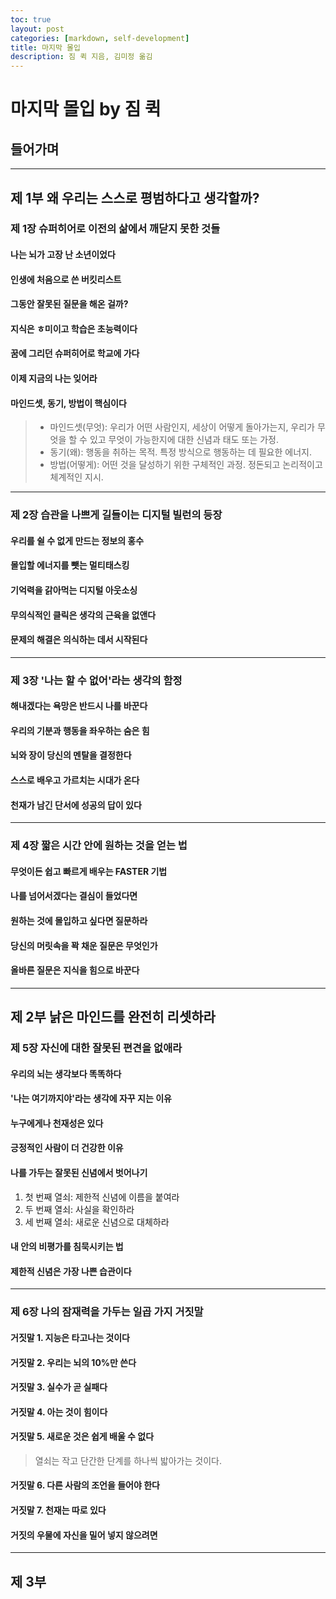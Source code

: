 ```yaml
---
toc: true
layout: post
categories: [markdown, self-development]
title: 마지막 몰입
description: 짐 퀵 지음, 김미정 옮김
---
```


# 마지막 몰입 by 짐 퀵

## 들어가며

---
## 제 1부 왜 우리는 스스로 평범하다고 생각할까?
### 제 1장 슈퍼히어로 이전의 삶에서 깨닫지 못한 것들
#### 나는 뇌가 고장 난 소년이었다
#### 인생에 처음으로 쓴 버킷리스트
#### 그동안 잘못된 질문을 해온 걸까?
#### 지식은 ㅎ미이고 학습은 초능력이다
#### 꿈에 그리던 슈퍼히어로 학교에 가다
#### 이제 지금의 나는 잊어라
#### 마인드셋, 동기, 방법이 핵심이다
> - 마인드셋(무엇): 우리가 어떤 사람인지, 세상이 어떻게 돌아가는지, 우리가 무엇을 할 수 있고 무엇이 가능한지에 대한 신념과 태도 또는 가정.
> - 동기(왜): 행동을 취하는 목적. 특정 방식으로 행동하는 데 필요한 에너지. 
> - 방법(어떻게): 어떤 것을 달성하기 위한 구체적인 과정. 정돈되고 논리적이고 체계적인 지시. 

---
### 제 2장 습관을 나쁘게 길들이는 디지털 빌런의 등장
#### 우리를 쉴 수 없게 만드는 정보의 홍수
#### 몰입할 에너지를 뺏는 멀티태스킹
#### 기억력을 갉아먹는 디지털 아웃소싱
#### 무의식적인 클릭은 생각의 근육을 없앤다
#### 문제의 해결은 의식하는 데서 시작된다

---
### 제 3장 '나는 할 수 없어'라는 생각의 함정
#### 해내겠다는 욕망은 반드시 나를 바꾼다
#### 우리의 기분과 행동을 좌우하는 숨은 힘
#### 뇌와 장이 당신의 멘탈을 결정한다
#### 스스로 배우고 가르치는 시대가 온다
#### 천재가 남긴 단서에 성공의 답이 있다

---
### 제 4장 짧은 시간 안에 원하는 것을 얻는 법
#### 무엇이든 쉽고 빠르게 배우는 FASTER 기법
#### 나를 넘어서겠다는 결심이 들었다면
#### 원하는 것에 몰입하고 싶다면 질문하라
#### 당신의 머릿속을 꽉 채운 질문은 무엇인가
#### 올바른 질문은 지식을 힘으로 바꾼다

---
## 제 2부 낡은 마인드를 완전히 리셋하라
### 제 5장 자신에 대한 잘못된 편견을 없애라
#### 우리의 뇌는 생각보다 똑똑하다
#### '나는 여기까지야'라는 생각에 자꾸 지는 이유
#### 누구에게나 천재성은 있다
#### 긍정적인 사람이 더 건강한 이유
#### 나를 가두는 잘못된 신념에서 벗어나기
1. 첫 번째 열쇠: 제한적 신념에 이름을 붙여라
2. 두 번째 열쇠: 사실을 확인하라
3. 세 번째 열쇠: 새로운 신념으로 대체하라
#### 내 안의 비평가를 침묵시키는 법
#### 제한적 신념은 가장 나쁜 습관이다

---
### 제 6장 나의 잠재력을 가두는 일곱 가지 거짓말
#### 거짓말 1. 지능은 타고나는 것이다
#### 거짓말 2. 우리는 뇌의 10%만 쓴다
#### 거짓말 3. 실수가 곧 실패다
#### 거짓말 4. 아는 것이 힘이다
#### 거짓말 5. 새로운 것은 쉽게 배울 수 없다
> 열쇠는 작고 단간한 단계를 하나씩 밟아가는 것이다.
#### 거짓말 6. 다른 사람의 조언을 들어야 한다
#### 거짓말 7. 천재는 따로 있다
#### 거짓의 우물에 자신을 밀어 넣지 않으려면

___
## 제 3부 






